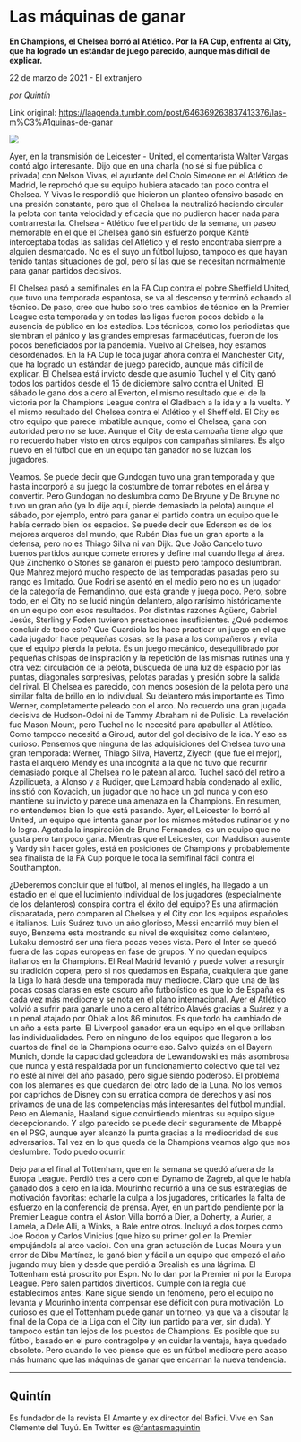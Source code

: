 # Las máquinas de ganar

**En Champions, el Chelsea borró al Atlético. Por la FA Cup, enfrenta al City, que ha logrado un estándar de juego parecido, aunque más difícil de explicar.**

22 de marzo de 2021 - El extranjero

_por Quintín_

Link original: https://laagenda.tumblr.com/post/646369263837413376/las-m%C3%A1quinas-de-ganar

![](https://64.media.tumblr.com/5187ec38d4e0ed03b73f56487a5a2123/7d4c5b4bb9f67d4e-f9/s500x750/04cb63b846a452eff17da8dbbf25612fe99eb43c.jpg)

Ayer, en la transmisión de Leicester - United, el comentarista Walter Vargas contó algo interesante. Dijo que en una charla (no sé si fue pública o privada) con Nelson Vivas, el ayudante del Cholo Simeone en el Atlético de Madrid, le reprochó que su equipo hubiera atacado tan poco contra el Chelsea. Y Vivas le respondió que hicieron un planteo ofensivo basado en una presión constante, pero que el Chelsea la neutralizó haciendo circular la pelota con tanta velocidad y eficacia que no pudieron hacer nada para contrarrestarla. Chelsea - Atlético fue el partido de la semana, un paseo memorable en el que el Chelsea ganó sin esfuerzo porque Kanté interceptaba todas las salidas del Atlético y el resto encontraba siempre a alguien desmarcado. No es el suyo un fútbol lujoso, tampoco es que hayan tenido tantas situaciones de gol, pero sí las que se necesitan normalmente para ganar partidos decisivos.   
  

El Chelsea pasó a semifinales en la FA Cup contra el pobre Sheffield United, que tuvo una temporada espantosa, se va al descenso y terminó echando al técnico. De paso, creo que hubo solo tres cambios de técnico en la Premier League esta temporada y en todas las ligas fueron pocos debido a la ausencia de público en los estadios. Los técnicos, como los periodistas que siembran el pánico y las grandes empresas farmacéuticas, fueron de los pocos beneficiados por la pandemia. Vuelvo al Chelsea, hoy estamos desordenados. En la FA Cup le toca jugar ahora contra el Manchester City, que ha logrado un estándar de juego parecido, aunque más difícil de explicar. El Chelsea está invicto desde que asumió Tuchel y el City ganó todos los partidos desde el 15 de diciembre salvo contra el United. El sábado le ganó dos a cero al Everton, el mismo resultado que el de la victoria por la Champions League contra el Gladbach a la ida y a la vuelta. Y el mismo resultado del Chelsea contra el Atlético y el Sheffield. El City es otro equipo que parece imbatible aunque, como el Chelsea, gana con autoridad pero no se luce. Aunque el City de esta campaña tiene algo que no recuerdo haber visto en otros equipos con campañas similares. Es algo nuevo en el fútbol que en un equipo tan ganador no se luzcan los jugadores. 



Veamos. Se puede decir que Gundogan tuvo una gran temporada y que hasta incorporó a su juego la costumbre de tomar rebotes en el área y convertir. Pero Gundogan no deslumbra como De Bryune y De Bruyne no tuvo un gran año (ya lo dije aquí, pierde demasiado la pelota) aunque el sábado, por ejemplo, entró para ganar el partido contra un equipo que le había cerrado bien los espacios. Se puede decir que Ederson es de los mejores arqueros del mundo, que Rubén Dias fue un gran aporte a la defensa, pero no es Thiago Silva ni van Dijk. Que João Cancelo tuvo buenos partidos aunque comete errores y define mal cuando llega al área. Que Zinchenko o Stones se ganaron el puesto pero tampoco deslumbran. Que Mahrez mejoró mucho respecto de las temporadas pasadas pero su rango es limitado. Que Rodri se asentó en el medio pero no es un jugador de la categoría de Fernandinho, que está grande y juega poco. Pero, sobre todo, en el City no se lució ningún delantero, algo rarísimo históricamente en un equipo con esos resultados. Por distintas razones Agüero, Gabriel Jesús, Sterling y Foden tuvieron prestaciones insuficientes. ¿Qué podemos concluir de todo esto? Que Guardiola los hace practicar un juego en el que cada jugador hace pequeñas cosas, se la pasa a los compañeros y evita que el equipo pierda la pelota. Es un juego mecánico, desequilibrado por pequeñas chispas de inspiración y la repetición de las mismas rutinas una y otra vez: circulación de la pelota, búsqueda de una luz de espacio por las puntas, diagonales sorpresivas, pelotas paradas y presión sobre la salida del rival. El Chelsea es parecido, con menos posesión de la pelota pero una similar falta de brillo en lo individual. Su delantero más importante es Timo Werner, completamente peleado con el arco. No recuerdo una gran jugada decisiva de Hudson-Odoi ni de Tammy Abraham ni de Pulisic. La revelación fue Mason Mount, pero Tuchel no lo necesitó para apabullar al Atlético. Como tampoco necesitó a Giroud, autor del gol decisivo de la ida. Y eso es curioso. Pensemos que ninguna de las adquisiciones del Chelsea tuvo una gran temporada: Werner, Thiago Silva, Havertz, Ziyech (que fue el mejor), hasta el arquero Mendy es una incógnita a la que no tuvo que recurrir demasiado porque al Chelsea no le patean al arco. Tuchel sacó del retiro a Azpilicueta, a Alonso y a Rudiger, que Lampard había condenado al exilio, insistió con Kovacich, un jugador que no hace un gol nunca y con eso mantiene su invicto y parece una amenaza en la Champions. En resumen, no entendemos bien lo que está pasando. Ayer, el Leicester lo borró al United, un equipo que intenta ganar por los mismos métodos rutinarios y no lo logra. Agotada la inspiración de Bruno Fernandes, es un equipo que no gusta pero tampoco gana. Mientras que el Leicester, con Maddison ausente y Vardy sin hacer goles, está en posiciones de Champions y probablemente sea finalista de la FA Cup porque le toca la semifinal fácil contra el Southampton. 

¿Deberemos concluir que el fútbol, al menos el inglés, ha llegado a un estadio en el que el lucimiento individual de los jugadores (especialmente de los delanteros) conspira contra el éxito del equipo? Es una afirmación disparatada, pero comparen al Chelsea y el City con los equipos españoles e italianos. Luis Suárez tuvo un año glorioso, Messi encarriló muy bien el suyo, Benzema está mostrando su nivel de exquisitez como delantero, Lukaku demostró ser una fiera pocas veces vista. Pero el Inter se quedó fuera de las copas europeas en fase de grupos. Y no quedan equipos italianos en la Champions. El Real Madrid levantó y puede volver a resurgir su tradición copera, pero si nos quedamos en España, cualquiera que gane la Liga lo hará desde una temporada muy mediocre. Claro que una de las pocas cosas claras en este oscuro año futbolístico es que lo de España es cada vez más mediocre y se nota en el plano internacional. Ayer el Atlético volvió a sufrir para ganarle uno a cero al tétrico Alavés gracias a Suárez y a un penal atajado por Oblak a los 86 minutos. Es que todo ha cambiado de un año a esta parte. El Liverpool ganador era un equipo en el que brillaban las individualidades. Pero en ninguno de los equipos que llegaron a los cuartos de final de la Champions ocurre eso. Salvo quizás en el Bayern Munich, donde la capacidad goleadora de Lewandowski es más asombrosa que nunca y está respaldada por un funcionamiento colectivo que tal vez no esté al nivel del año pasado, pero sigue siendo poderoso. El problema con los alemanes es que quedaron del otro lado de la Luna. No los vemos por caprichos de Disney con su errática compra de derechos y así nos privamos de una de las competencias más interesantes del fútbol mundial. Pero en Alemania, Haaland sigue convirtiendo mientras su equipo sigue decepcionando. Y algo parecido se puede decir seguramente de Mbappé en el PSG, aunque ayer alcanzó la punta gracias a la mediocridad de sus adversarios. Tal vez en lo que queda de la Champions veamos algo que nos deslumbre. Todo puedo ocurrir.

Dejo para el final al Tottenham, que en la semana se quedó afuera de la Europa League. Perdió tres a cero con el Dynamo de Zagreb, al que le había ganado dos a cero en la ida. Mourinho recurrió a una de sus estrategias de motivación favoritas: echarle la culpa a los jugadores, criticarles la falta de esfuerzo en la conferencia de prensa. Ayer, en un partido pendiente por la Premier League contra el Aston Villa borró a Dier, a Doherty, a Aurier, a Lamela, a Dele Alli, a Winks, a Bale entre otros. Incluyó a dos torpes como Joe Rodon y Carlos Vinicius (que hizo su primer gol en la Premier empujándola al arco vacío). Con una gran actuación de Lucas Moura y un error de Dibu Martínez, le ganó bien y fácil a un equipo que empezó el año jugando muy bien y desde que perdió a Grealish es una lágrima. El Tottenham está proscrito por Espn. No lo dan por la Premier ni por la Europa League. Pero salen partidos divertidos. Cumple con la regla que establecimos antes: Kane sigue siendo un fenómeno, pero el equipo no levanta y Mourinho intenta compensar ese déficit con pura motivación. Lo curioso es que el Tottenham puede ganar un torneo, ya que va a disputar la final de la Copa de la Liga con el City (un partido para ver, sin duda). Y tampoco están tan lejos de los puestos de Champions. Es posible que su fútbol, basado en el puro contragolpe y en cuidar la ventaja, haya quedado obsoleto. Pero cuando lo veo pienso que es un fútbol mediocre pero acaso más humano que las máquinas de ganar que encarnan la nueva tendencia. 



---

Quintín
-------

 Es fundador de la revista El Amante y ex director del Bafici. Vive en San Clemente del Tuyú. En Twitter es [@fantasmaquintin](https://twitter.com/fantasmaquintin) 

